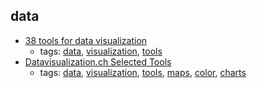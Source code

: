 data
---
* [38 tools for data visualization](http://www.creativebloq.com/design-tools/data-visualization-712402)
    * tags: [data](../tags/data.md), [visualization](../tags/visualization.md), [tools](../tags/tools.md)
* [Datavisualization.ch Selected Tools](http://selection.datavisualization.ch/)
    * tags: [data](../tags/data.md), [visualization](../tags/visualization.md), [tools](../tags/tools.md), [maps](../tags/maps.md), [color](../tags/color.md), [charts](../tags/charts.md)
